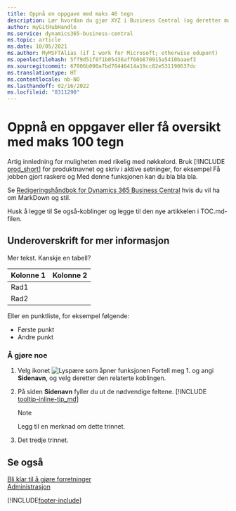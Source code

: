 ```yaml
---
title: Oppnå en oppgave med maks 46 tegn
description: Lær hvordan du gjør XYZ i Business Central (og deretter mange fine søkeord i en setning som høres naturlig ut. Maks lengde er 160 tegn, som er så langt).
author: myGitHubHandle
ms.service: dynamics365-business-central
ms.topic: article
ms.date: 10/05/2021
ms.author: MyMSFTAlias (if I work for Microsoft; otherwise edupont)
ms.openlocfilehash: 5ff9d51f0f1b05436aff60b870915a5410baaef3
ms.sourcegitcommit: 67006b090a7bd70446414a19cc82e531190637dc
ms.translationtype: HT
ms.contentlocale: nb-NO
ms.lasthandoff: 02/16/2022
ms.locfileid: "8311290"
---
```

# <a name="achieve-some-task-or-get-the-overview-in-max-100-characters"></a>Oppnå en oppgaver eller få oversikt med maks 100 tegn

Artig innledning for muligheten med rikelig med nøkkelord. Bruk [!INCLUDE [prod_short](includes/prod_short.md)] for produktnavnet og skriv i aktive setninger, for eksempel Få jobben gjort raskere og Med denne funksjonen kan du bla bla bla.  

Se [Redigeringshåndbok for Dynamics 365 Business Central](https://docs.microsoft.com/en-us/dynamics365/business-central/dev-itpro/help/writing-guide) hvis du vil ha om MarkDown og stil.  

Husk å legge til Se også-koblinger og legge til den nye artikkelen i TOC.md-filen.  

## <a name="subheading-for-more-details"></a>Underoverskrift for mer informasjon

Mer tekst. Kanskje en tabell?

|Kolonne 1  |Kolonne 2  |
|---------|---------|
|Rad1     |         |
|Rad2     |         |

Eller en punktliste, for eksempel følgende:

* Første punkt
* Andre punkt

### <a name="to-do-something"></a>Å gjøre noe

1. Velg ikonet ![Lyspære som åpner funksjonen Fortell meg 1.](media/ui-search/search_small.png "Fortell hva du vil gjøre") og angi **Sidenavn**, og velg deretter den relaterte koblingen.
2. På siden **Sidenavn** fyller du ut de nødvendige feltene. [!INCLUDE [tooltip-inline-tip_md](includes/tooltip-inline-tip_md.md)]

    > [!NOTE]
    > Legg til en merknad om dette trinnet.
3. Det tredje trinnet.

## <a name="see-also"></a>Se også

[Bli klar til å gjøre forretninger](ui-get-ready-business.md)  
[Administrasjon](admin-setup-and-administration.md)  

[!INCLUDE[footer-include](includes/footer-banner.md)]